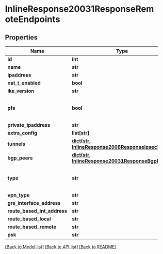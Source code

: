 # InlineResponse20031ResponseRemoteEndpoints

## Properties
Name | Type | Description | Notes
------------ | ------------- | ------------- | -------------
**id** | **int** |  | [optional] 
**name** | **str** |  | [optional] 
**ipaddress** | **str** |  | [optional] 
**nat_t_enabled** | **bool** |  | [optional] 
**ike_version** | **str** |  | [optional] 
**pfs** | **bool** | Perfect forward secrecy enabled | [optional] 
**private_ipaddress** | **str** |  | [optional] 
**extra_config** | **list[str]** |  | [optional] 
**tunnels** | [**dict(str, InlineResponse2008ResponseIpsec)**](InlineResponse2008ResponseIpsec.md) |  | [optional] 
**bgp_peers** | [**dict(str, InlineResponse20031ResponseBgpPeers)**](InlineResponse20031ResponseBgpPeers.md) |  | [optional] 
**type** | **str** | Indicating Ipsec or GRE over ipsec | [optional] 
**vpn_type** | **str** |  | [optional] 
**gre_interface_address** | **str** |  | [optional] 
**route_based_int_address** | **str** |  | [optional] 
**route_based_local** | **str** |  | [optional] 
**route_based_remote** | **str** |  | [optional] 
**psk** | **str** |  | [optional] 

[[Back to Model list]](../README.md#documentation-for-models) [[Back to API list]](../README.md#documentation-for-api-endpoints) [[Back to README]](../README.md)


